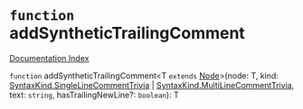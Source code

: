 # `function` addSyntheticTrailingComment

[Documentation Index](../README.md)

`function` addSyntheticTrailingComment\<T `extends` [Node](../interface.Node/README.md)>(node: T, kind: [SyntaxKind.SingleLineCommentTrivia](../enum.SyntaxKind/README.md#singlelinecommenttrivia--2) | [SyntaxKind.MultiLineCommentTrivia](../enum.SyntaxKind/README.md#multilinecommenttrivia--3), text: `string`, hasTrailingNewLine?: `boolean`): T

